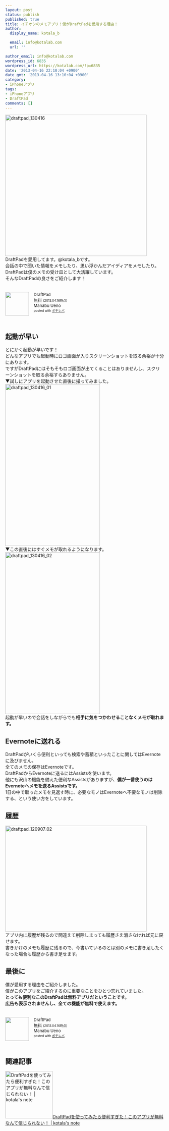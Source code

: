 ```yaml
---
layout: post
status: publish
published: true
title: イチオシのメモアプリ！僕がDraftPadを愛用する理由！
author:
  display_name: kotala_b

  email: info@kotalab.com
  url: ''

author_email: info@kotalab.com
wordpress_id: 6835
wordpress_url: https://kotalab.com/?p=6835
date: '2013-04-16 22:10:04 +0900'
date_gmt: '2013-04-16 13:10:04 +0900'
category:
- iPhoneアプリ
tags:
- iPhoneアプリ
- DraftPad
comments: []
---
```

<p><img src="https://kotalab.com/wp-content/uploads/draftpad_130416-448x448.png" alt="draftpad_130416" width="448" height="448" class="alignnone size-large wp-image-6844" /><br />
DraftPadを愛用してます。@kotala_bです。<br />
会話の中で聞いた情報をメモしたり、思い浮かんだアイディアをメモしたり。<br />
DraftPadは僕のメモの受け皿として大活躍しています。<br />
そんなDraftPadの良さをご紹介します！</p>
<div class="pochireba" style="text-align:left;font-size:small;padding:20px 0;/zoom: 1;overflow: hidden;"><span class="removed_link" title="click.linksynergy.com/fs-bin/click?id=d2yYUp776R4&amp;subid=&amp;offerid=94348.1&amp;type=3&amp;tmpid=3910&amp;RD_PARM1=https%253A%252F%252Fitunes.apple.com%252Fjp%252Fapp%252Fdraftpad%252Fid358067114%253Fmt%253D8%2526uo%253D4"><img src="http://a350.phobos.apple.com/us/r1000/089/Purple/v4/f5/b2/90/f5b2905d-b945-e856-bb24-57fe83649a3c/mzm.hpqgnsde.png" width="75" height="75" style="float:left;margin:0 15px 0 0;" class="pochi_img" ></span>
<div class="pochi_info" style="text-align:left;/zoom: 1;overflow: hidden;">
<div class="pochi_name"><span class="removed_link" title="click.linksynergy.com/fs-bin/click?id=d2yYUp776R4&amp;subid=&amp;offerid=94348.1&amp;type=3&amp;tmpid=3910&amp;RD_PARM1=https%253A%252F%252Fitunes.apple.com%252Fjp%252Fapp%252Fdraftpad%252Fid358067114%253Fmt%253D8%2526uo%253D4">DraftPad</span></div>
<div class="pochi_price" style="display:inline;">無料</div>
<div class="pochi_time" style="font-size:x-small;display:inline;">(2013.04.16時点)</div>
<div class="pochi_seller"><span class="removed_link" title="click.linksynergy.com/fs-bin/click?id=d2yYUp776R4&amp;subid=&amp;offerid=94348.1&amp;type=3&amp;tmpid=3910&amp;RD_PARM1=https%253A%252F%252Fitunes.apple.com%252Fjp%252Fartist%252Fmanabu-ueno%252Fid358067117%253Fuo%253D4">Manabu Ueno</span></div>
<div class="pochi_post" style="font-size:x-small;">posted with <a href="https://pochireba.com">ポチレバ</a></div>
</div>
<div class="pochireba-footer" style="clear: left"></div>
</div>
<!--more-->
<h2>起動が早い</h2>
<p>とにかく起動が早いです！<br />
どんなアプリでも起動時にロゴ画面が入りスクリーンショットを取る余裕が十分にあります。<br />
ですがDraftPadにはそもそもロゴ画面が出てくることはありませんし、スクリーンショットを取る余裕すらありません。<br />
▼試しにアプリを起動させた直後に撮ってみました。<br />
<img src="https://kotalab.com/wp-content/uploads/draftpad_130416_01-300x513.jpg" alt="draftpad_130416_01" width="300" height="513" class="alignnone size-medium wp-image-6842" /><br />
▼この直後にはすぐメモが取れるようになります。<br />
<img src="https://kotalab.com/wp-content/uploads/draftpad_130416_02-300x513.jpg" alt="draftpad_130416_02" width="300" height="513" class="alignnone size-medium wp-image-6843" /><br />
起動が早いので会話をしながらでも<strong>相手に気をつかわせることなくメモが取れます。</strong></p>
<h2>Evernoteに送れる</h2>
<p>DraftPadがいくら便利といっても検索や蓄積といったことに関してはEvernoteに及びません。<br />
全てのメモの保存はEvernoteです。<br />
DraftPadからEvernoteに送るにはAssistsを使います。<br />
他にも沢山の機能を備えた便利なAssistsがありますが、<strong>僕が一番使うのはEvernoteへメモを送るAssistsです。</strong><br />
1日の中で取ったメモを見返す時に、必要なモノはEvernoteへ不要なモノは削除する、という使い方をしています。</p>
<h2>履歴</h2>
<p><img src="https://kotalab.com/wp-content/uploads/draftpad_120907_02.jpg" alt="draftpad_120907_02" width="448" height="336" class="alignnone size-full wp-image-2537" /><br />
アプリ内に履歴が残るので間違えて削除しまっても履歴さえ消さなければ元に戻せます。<br />
書きかけのメモも履歴に残るので、今書いているのとは別のメモに書き足したくなった場合も履歴から書き足せます。</p>
<h2>最後に</h2>
<p>僕が愛用する理由をご紹介しました。<br />
僕がこのアプリをご紹介するのに重要なことをひとつ忘れていました。<br />
<strong>とっても便利なこのDraftPadは無料アプリだということです。<br />
広告も表示されませんし、全ての機能が無料で使えます。</strong></p>
<div class="pochireba" style="text-align:left;font-size:small;padding:20px 0;/zoom: 1;overflow: hidden;"><span class="removed_link" title="click.linksynergy.com/fs-bin/click?id=d2yYUp776R4&amp;subid=&amp;offerid=94348.1&amp;type=3&amp;tmpid=3910&amp;RD_PARM1=https%253A%252F%252Fitunes.apple.com%252Fjp%252Fapp%252Fdraftpad%252Fid358067114%253Fmt%253D8%2526uo%253D4"><img src="http://a350.phobos.apple.com/us/r1000/089/Purple/v4/f5/b2/90/f5b2905d-b945-e856-bb24-57fe83649a3c/mzm.hpqgnsde.png" width="75" height="75" style="float:left;margin:0 15px 0 0;" class="pochi_img" ></span>
<div class="pochi_info" style="text-align:left;/zoom: 1;overflow: hidden;">
<div class="pochi_name"><span class="removed_link" title="click.linksynergy.com/fs-bin/click?id=d2yYUp776R4&amp;subid=&amp;offerid=94348.1&amp;type=3&amp;tmpid=3910&amp;RD_PARM1=https%253A%252F%252Fitunes.apple.com%252Fjp%252Fapp%252Fdraftpad%252Fid358067114%253Fmt%253D8%2526uo%253D4">DraftPad</span></div>
<div class="pochi_price" style="display:inline;">無料</div>
<div class="pochi_time" style="font-size:x-small;display:inline;">(2013.04.16時点)</div>
<div class="pochi_seller"><span class="removed_link" title="click.linksynergy.com/fs-bin/click?id=d2yYUp776R4&amp;subid=&amp;offerid=94348.1&amp;type=3&amp;tmpid=3910&amp;RD_PARM1=https%253A%252F%252Fitunes.apple.com%252Fjp%252Fartist%252Fmanabu-ueno%252Fid358067117%253Fuo%253D4">Manabu Ueno</span></div>
<div class="pochi_post" style="font-size:x-small;">posted with <a href="https://pochireba.com">ポチレバ</a></div>
</div>
<div class="pochireba-footer" style="clear: left"></div>
</div>
<h2 class="rele">関連記事</h2>
<p><a href="https://kotalab.com/draftpad-free" target="_blank"><img  class="alignleft" src="https://kotalab.com/wp-content/uploads/draftpad_120907.jpg" alt="DraftPadを使ってみたら便利すぎた！このアプリが無料なんて信じられない！ | kotala's note" width="150" /></a><a href="https://kotalab.com/draftpad-free" target="_blank">DraftPadを使ってみたら便利すぎた！このアプリが無料なんて信じられない！ | kotala's note</a><br style="clear:both;" /></p>
